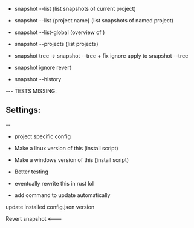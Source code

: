 - snapshot --list (list snapshots of current project)
- snapshot --list {project name} (list snapshots of named project)
- snapshot --list-global (overview of )
- snapshot --projects (list projects)

- snapshot tree -> snapshot --tree + fix ignore apply to snapshot --tree
- snapshot ignore revert

- snapshot --history

--- TESTS MISSING:

Settings:
- 

--

- project specific config

- Make a linux version of this      (install script)
- Make a windows version of this    (install script)
- Better testing
- eventually rewrite this in rust lol

- add command to update automatically

update installed config.json version

Revert snapshot <---

